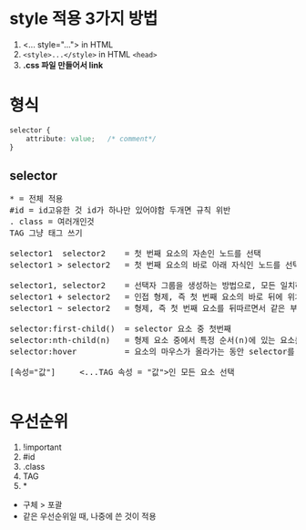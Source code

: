 # style 적용 3가지 방법
1. <... style="..."> in HTML
1. ```<style>...</style>``` in HTML ```<head>```
1. __.css 파일 만들어서 link__

# 형식
```css
selector {
    attribute: value;   /* comment*/
}
```
## selector

<pre>
* = 전체 적용
#id = id고유한 것 id가 하나만 있어야함 두개면 규칙 위반
. class = 여러개인것
TAG 그냥 태그 쓰기

selector1  selector2    = 첫 번째 요소의 자손인 노드를 선택
selector1 > selector2   = 첫 번째 요소의 바로 아래 자식인 노드를 선택

selector1, selector2    = 선택자 그룹을 생성하는 방법으로, 모든 일치하는 노드를 선택
selector1 + selector2   = 인접 형제, 즉 첫 번째 요소의 바로 뒤에 위치하면서 같은 부모를 공유하는 두 번째 요소를 선택 | selector1의 첫째 자매 selector2 하나 선택
selector1 ~ selector2   = 형제, 즉 첫 번째 요소를 뒤따르면서 같은 부모를 공유하는 두 번째 요소를 선택 | selector1의 첫째 자매 selector2 모두 선택

selector:first-child()  = selector 요소 중 첫번째
selector:nth-child(n)   = 형제 요소 중에서 특정 순서(n)에 있는 요소를 선택할 때 사용
selector:hover          = 요소의 마우스가 올라가는 동안 selector를 선택

[속성="값"]     <...TAG 속성 = "값">인 모든 요소 선택

</pre>
# 우선순위
1. !important
2. #id
3. .class
4. TAG
5. \*
- 구체 > 포괄
- 같은 우선순위일 때, 나중에 쓴 것이 적용
